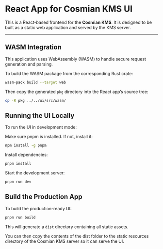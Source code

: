# React App for Cosmian KMS UI

This is a React-based frontend for the **Cosmian KMS**. It is designed to be built as a static web application and served by the KMS server.

---

## WASM Integration

This application uses WebAssembly (WASM) to handle secure request generation and parsing.

To build the WASM package from the corresponding Rust crate:

```bash
wasm-pack build --target web
```

Then copy the generated `pkg` directory into the React app’s source tree:

```bash
cp -R pkg ../../ui/src/wasm/
```

## Running the UI Locally

To run the UI in development mode:

Make sure pnpm is installed. If not, install it:
```bash
npm install -g pnpm
```

Install dependencies:
```bash
pnpm install
```

Start the development server:
```bash
pnpm run dev
```

## Build the Production App

To build the production-ready UI:
```bash
pnpm run build
```

This will generate a `dist` directory containing all static assets.

You can then copy the contents of the dist folder to the static resources directory of the Cosmian KMS server so it can serve the UI.
